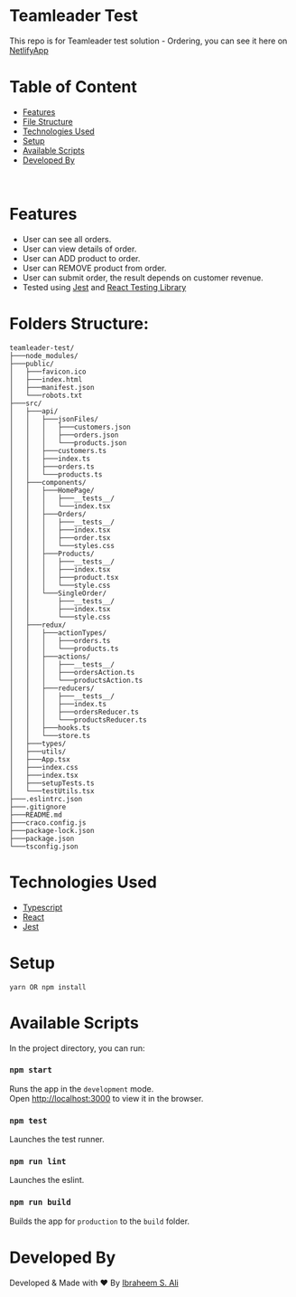 # Teamleader Test
This repo is for Teamleader test solution - Ordering, you can see it here on [NetlifyApp](https://musing-morse-76c5bf.netlify.app/)

# Table of Content

- [Features](#features)
- [File Structure](#file-structure)
- [Technologies Used](#technologies-used)
- [Setup](#setup)
- [Available Scripts](#available-scripts)
- [Developed By](#developed-by)

<br>

# Features
- User can see all orders.
- User can view details of order.
- User can ADD product to order.
- User can REMOVE product from order.
- User can submit order, the result depends on customer revenue.
- Tested using [Jest](https://github.com/facebook/jest) and [React Testing Library
](https://github.com/testing-library/react-testing-library)


# Folders Structure:
```
teamleader-test/
├───node_modules/
├───public/
│   ├───favicon.ico
│   ├───index.html
│   ├───manifest.json
│   └───robots.txt
├───src/
│   ├───api/
│   │   ├───jsonFiles/
│   │   │   ├───customers.json
│   │   │   ├───orders.json
│   │   │   └───products.json
│   │   ├───customers.ts
│   │   ├───index.ts
│   │   ├───orders.ts
│   │   └───products.ts
│   ├───components/
│   │   ├───HomePage/
│   │   │   ├───__tests__/
│   │   │   └───index.tsx
│   │   ├───Orders/
│   │   │   ├───__tests__/
│   │   │   ├───index.tsx
│   │   │   ├───order.tsx
│   │   │   └───styles.css
│   │   ├───Products/
│   │   │   ├───__tests__/
│   │   │   ├───index.tsx
│   │   │   ├───product.tsx
│   │   │   └───style.css
│   │   └───SingleOrder/
│   │       ├───__tests__/
│   │       ├───index.tsx
│   │       └───style.css
│   ├───redux/
│   │   ├───actionTypes/
│   │   │   ├───orders.ts
│   │   │   └───products.ts
│   │   ├───actions/
│   │   │   ├───__tests__/
│   │   │   ├───ordersAction.ts
│   │   │   └───productsAction.ts
│   │   ├───reducers/
│   │   │   ├───__tests__/
│   │   │   ├───index.ts
│   │   │   ├───ordersReducer.ts
│   │   │   └───productsReducer.ts
│   │   ├───hooks.ts
│   │   └───store.ts
│   ├───types/
│   ├───utils/
│   ├───App.tsx
│   ├───index.css
│   ├───index.tsx
│   ├───setupTests.ts
│   └───testUtils.tsx
├───.eslintrc.json
├───.gitignore
├───README.md
├───craco.config.js
├───package-lock.json
├───package.json
└───tsconfig.json
```

# Technologies Used
- [Typescript](https://github.com/microsoft/TypeScript)
- [React](https://github.com/facebook/react/)
- [Jest](https://github.com/facebook/jest)

# Setup
```
yarn OR npm install
```
# Available Scripts
In the project directory, you can run:

### `npm start`

Runs the app in the ```development``` mode.<br>
Open [http://localhost:3000](http://localhost:3000) to view it in the browser.

### `npm test`

Launches the test runner.


### `npm run lint`

Launches the eslint.

### `npm run build`

Builds the app for `production` to the `build` folder.
<br>

# Developed By
Developed & Made with ♥️ By [Ibraheem S. Ali](https://github.com/hemasali)
